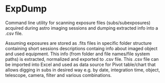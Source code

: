 # ExpDump
Command line utility for scanning exposure files (subs/subexposures) acquired during astro imaging sessions and dumping extracted info into a .csv file.

Assuming exposures are stored as .fits files in specific folder structure containing short sessions descriptions containg info about imaged object and used equipment. This info (from folder and file names/file system paths) is extracted, normalized and exported to .csv file. This .csv file can be imported into Excel and used as data source for Pivot table/chart that allows digging in subs in desired way e.g. by date, integration time, object, telescope, camera, filter and various combinations.
